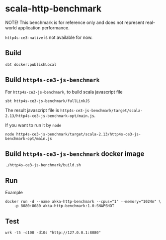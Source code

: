# scala-http-benchmark

NOTE! This benchmark is for reference only and does not represent real-world application performance.

`http4s-ce3-native` is not available for now.

## Build

```
sbt docker:publishLocal
```

## Build `http4s-ce3-js-benchmark`

For `http4s-ce3-js-benchmark`, to build scala javascript file

```
sbt http4s-ce3-js-benchmark/fullLinkJS
```

The result javascript file is `http4s-ce3-js-benchmark/target/scala-2.13/http4s-ce3-js-benchmark-opt/main.js`.

If you want to run it by `node`

```
node http4s-ce3-js-benchmark/target/scala-2.13/http4s-ce3-js-benchmark-opt/main.js
```

## Build `http4s-ce3-js-benchmark` docker image

```
./http4s-ce3-js-benchmark/build.sh
```

## Run

Example

```
docker run -d --name akka-http-benchmark --cpus="1" --memory="1024m" \
    -p 8080:8080 akka-http-benchmark:1.0-SNAPSHOT
```

## Test

```
wrk -t5 -c100 -d10s "http://127.0.0.1:8080"
```
